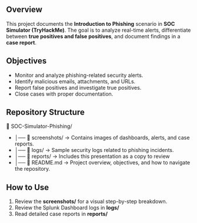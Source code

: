 ## Overview
This project documents the **Introduction to Phishing** scenario in **SOC Simulator (TryHackMe)**. The goal is to analyze real-time alerts, differentiate between **true positives and false positives**, and document findings in a **case report**.

## Objectives
- Monitor and analyze phishing-related security alerts.
- Identify malicious emails, attachments, and URLs.
- Report false positives and investigate true positives.
- Close cases with proper documentation.

## Repository Structure
📂 SOC-Simulator-Phishing/
- │── 📁 screenshots/ → Contains images of dashboards, alerts, and case reports.
- │── 📁 logs/ → Sample security logs related to phishing incidents.
- │── 📁 reports/ → Includes this presentation as a copy to review
- │── 📜 README.md → Project overview, objectives, and how to navigate the repository.


## How to Use
1. Review the **screenshots/** for a visual step-by-step breakdown.
2. Review the Splunk Dashboard logs in **logs/**
3. Read detailed case reports in **reports/**